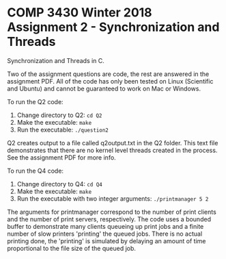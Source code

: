 # COMP 3430 Winter 2018 Assignment 2 - Synchronization and Threads


Synchronization and Threads in C.

Two of the assignment questions are code, the rest are answered in the assignment PDF. All of the code has only been tested on Linux (Scientific and Ubuntu) and cannot be guaranteed to work on Mac or Windows.

To run the Q2 code:

1. Change directory to Q2:  `cd Q2`
2. Make the executable:  `make`
3. Run the executable:  `./question2`

Q2 creates output to a file called q2output.txt in the Q2 folder. This text file demonstrates that there are no kernel level threads created in the process. See the assignment PDF for more info.

To run the Q4 code:

1. Change directory to Q4:  `cd Q4`
2. Make the executable:  `make`
3. Run the executable with two integer arguments:  `./printmanager 5 2`

The arguments for printmanager correspond to the number of print clients and the number of print servers, respectively. The code uses a bounded buffer to demonstrate many clients queueing up print jobs and a finite number of slow printers 'printing' the queued jobs. There is no actual printing done, the 'printing' is simulated by delaying an amount of time proportional to the file size of the queued job.
